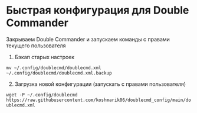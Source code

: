 # Быстрая конфигурация для Double Commander
Закрываем Double Commander и запускаем команды с правами текущего пользователя

1. Бэкап старых настроек

```mv ~/.config/doublecmd/doublecmd.xml ~/.config/doublecmd/doublecmd.xml.backup```

2. Загрузка новой конфигурации (запускать с правами пользователя)

```wget -P ~/.config/doublecmd https://raw.githubusercontent.com/koshmarik06/doublecmd_config/main/doublecmd.xml```

